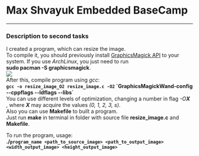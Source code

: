 # Max Shvayuk Embedded BaseCamp  
***
### **Description to second tasks**  
I created a program, which can resize the image.  
To compile it, you should previously install [GraphicsMagick API](http://www.graphicsmagick.org/README.html) to your system.
If you use *ArchLinux*, you just need to run   
__sudo pacman -S graphicsmagick__.   
![](https://upload.wikimedia.org/wikipedia/ru/d/de/GraphicsMagick-Logo.png)  
After this, compile program using *gcc*:  
__`gcc -o resize_image_O2 resize_image.c -O2` \`GraphicsMagickWand-config --cppflags --ldflags --libs\`__  
You can use different levels of optimization, changing a number in flag _-O**X**_ , where *__X__* may acquire the values _(0, 1, 2, 3, s)_.  
Also you can use **Makefile** to built a program.  
Just run **make** in terminal in folder with source file __resize_image.c__ and __Makefile__.

To run the program, usage:  
__./`program_name <path_to_source_image> <path_to_output_image> <width_output_image> <height_output_image>`__
